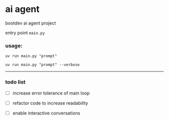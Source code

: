 # ai agent

bootdev ai agent project

entry point ``main.py``

### usage:
```shell
uv run main.py "prompt"
```
```shell
uv run main.py "prompt" --verbose
```

---

### todo list

- [ ] increase error tolerance of main loop

- [ ] refactor code to increase readability

- [ ] enable interactive conversations
